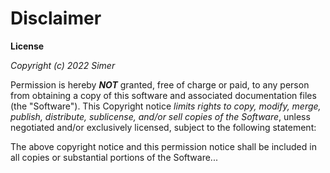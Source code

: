 # Disclaimer
**License**

_Copyright (c) 2022 Simer_

Permission is hereby **_NOT_** granted, free of charge or paid, to any person from obtaining a copy of this software and associated documentation files (the "Software"). This Copyright notice _limits rights to copy, modify, merge, publish, distribute, sublicense, and/or sell copies of the Software_, unless negotiated and/or exclusively licensed, subject to the following statement:

The above copyright notice and this permission notice shall be included in all
copies or substantial portions of the Software...
